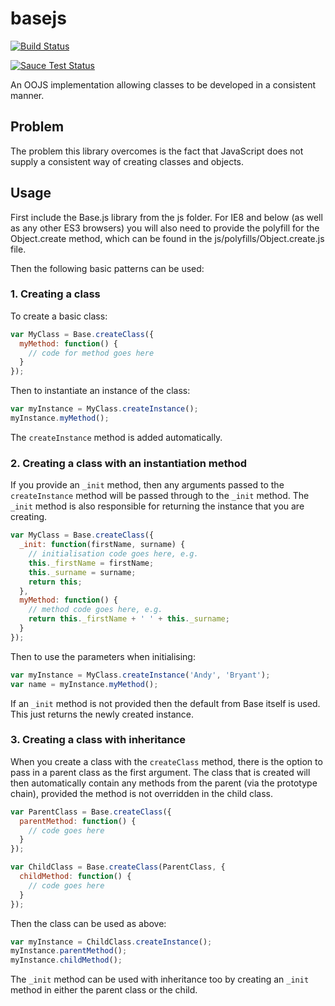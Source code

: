 # basejs 

[![Build Status](https://travis-ci.org/andybry/basejs.svg?branch=master)](https://travis-ci.org/andybry/basejs)

[![Sauce Test Status](https://saucelabs.com/browser-matrix/basejs.svg)](https://saucelabs.com/u/basejs)

An OOJS implementation allowing classes to be developed in a consistent manner.

## Problem

The problem this library overcomes is the fact that JavaScript does not supply a consistent way of creating classes and objects.

## Usage

First include the Base.js library from the js folder. For IE8 and below (as well as any other ES3 browsers) you will also need to provide the polyfill for the Object.create method, which can be found in the js/polyfills/Object.create.js file.

Then the following basic patterns can be used:

### 1. Creating a class

To create a basic class:

```javascript
var MyClass = Base.createClass({
  myMethod: function() {
    // code for method goes here
  }
});
```

Then to instantiate an instance of the class:

```javascript
var myInstance = MyClass.createInstance();
myInstance.myMethod();
```

The `createInstance` method is added automatically.


### 2. Creating a class with an instantiation method

If you provide an `_init` method, then any arguments passed to the `createInstance` method will be passed through
to the `_init` method. The `_init` method is also responsible for returning the instance that you are creating.

```javascript
var MyClass = Base.createClass({
  _init: function(firstName, surname) {
    // initialisation code goes here, e.g.
    this._firstName = firstName;
    this._surname = surname;
    return this;
  },
  myMethod: function() {
    // method code goes here, e.g.
    return this._firstName + ' ' + this._surname;
  }
});
```

Then to use the parameters when initialising:

```javascript
var myInstance = MyClass.createInstance('Andy', 'Bryant');
var name = myInstance.myMethod();
```

If an `_init` method is not provided then the default from Base itself is used. This just returns the newly created instance.

### 3. Creating a class with inheritance

When you create a class with the `createClass` method, there is the option to pass in a parent class as the first argument. The class that is created will then automatically contain any methods from the parent (via the prototype chain), provided the method is not overridden in the child class.

```javascript
var ParentClass = Base.createClass({
  parentMethod: function() {
    // code goes here
  }
});

var ChildClass = Base.createClass(ParentClass, {
  childMethod: function() {
    // code goes here
  }
});
```

Then the class can be used as above:

```javascript
var myInstance = ChildClass.createInstance();
myInstance.parentMethod();
myInstance.childMethod();
```

The `_init` method can be used with inheritance too by creating an `_init` method in either the parent class or the child.
